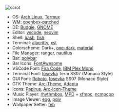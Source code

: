 ![scrot](https://0x0.st/sE08.png)

- OS: [Arch Linux], [Termux]
- WM: [openbox-patched]
- DE: [Budgie], [GNOME]
- Editor: [vscode], [neovim]
- Shell: [bash], [fish]
- Terminal: [alacritty], [xst]
- Colorscheme: Dark+, [one-dark], [material]
- File Manager: [ranger], [nautilus]
- Bar: [polybar]
- Bar Icons: [FontAwesome]
- VSCode Font: [Fira Code], [IBM Plex Mono]
- Terminal Font: [Iosevka] Term SS07 (Monaco Style)
- GUI Font: [Roboto], [Iosevka] SS07 (Monaco Style)
- GTK Theme: [Arc-Theme], [Adapta]
- Icons: [Papirus], [Arc-Icon-Theme]
- Music Player: [rhythmbox], [MPD] + [xfmpc], [ncmpcpp]
- Image Viewer: [eog], [pqiv]
- Wallpaper Setter: [feh]

[material]:        https://github.com/equinusocio/vsc-material-theme
[Fira Code]:       https://github.com/tonsky/FiraCode
[IBM Plex Mono]:   https://github.com/IBM/plex
[Arch Linux]:      https://www.archlinux.org/
[Budgie]:          https://github.com/solus-project/budgie-desktop
[GNOME]:           https://www.gnome.org/
[Termux]:          https://termux.com/
[openbox-patched]: https://github.com/dylanaraps/openbox-patched
[neovim]:          https://neovim.io/
[bash]:            https://www.gnu.org/software/bash/
[vscode]:          https://github.com/Microsoft/vscode
[fish]:            https://github.com/fish-shell/fish-shell
[xst]:             https://github.com/gnotclub/xst
[one-dark]:        https://github.com/atom/one-dark-syntax
[ranger]:          https://github.com/ranger/ranger
[nautilus]:        https://github.com/GNOME/nautilus
[polybar]:         https://github.com/jaagr/polybar
[alacritty]:       https://github.com/jwilm/alacritty
[Adapta]:          https://github.com/adapta-project/adapta-gtk-theme
[Papirus]:         https://github.com/PapirusDevelopmentTeam/papirus-icon-theme
[FontAwesome]:     https://github.com/FortAwesome/Font-Awesome
[Iosevka]:         https://github.com/be5invis/Iosevka
[Roboto]:          https://github.com/google/roboto
[Arc-Theme]:       https://github.com/horst3180/arc-theme
[Arc-Icon-Theme]:  https://github.com/horst3180/arc-icon-theme
[MPD]:             https://github.com/MusicPlayerDaemon/MPD
[xfmpc]:           https://github.com/xfce-mirror/xfmpc
[ncmpcpp]:         https://github.com/arybczak/ncmpcpp
[pqiv]:            https://github.com/phillipberndt/pqiv
[gthumb]:          https://github.com/GNOME/gthumb
[feh]:             https://github.com/derf/feh
[eog]:             https://github.com/GNOME/eog
[rhythmbox]:       https://github.com/GNOME/rhythmbox
